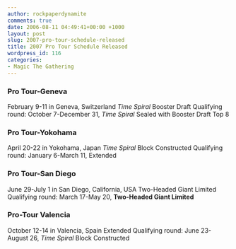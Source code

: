 ```yaml
---
author: rockpaperdynamite
comments: true
date: 2006-08-11 04:49:41+00:00 +1000
layout: post
slug: 2007-pro-tour-schedule-released
title: 2007 Pro Tour Schedule Released
wordpress_id: 116
categories:
- Magic The Gathering
---
```


### Pro Tour-Geneva


February 9-11 in Geneva, Switzerland
_Time Spiral_ Booster Draft
Qualifying round: October 7-December 31, _Time Spiral_ Sealed with Booster Draft Top 8


### Pro Tour-Yokohama


April 20-22 in Yokohama, Japan
_Time Spiral_ Block Constructed
Qualifying round: January 6-March 11, Extended


### Pro Tour-San Diego


June 29-July 1 in San Diego, California, USA
Two-Headed Giant Limited
Qualifying round: March 17-May 20, **Two-Headed Giant Limited**


### Pro-Tour Valencia


October 12-14 in Valencia, Spain
Extended
Qualifying round: June 23-August 26, _Time Spiral_ Block Constructed
